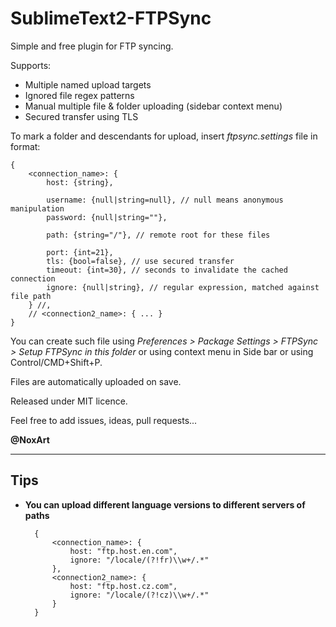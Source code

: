 SublimeText2-FTPSync
====================

Simple and free plugin for FTP syncing.

Supports:
* Multiple named upload targets
* Ignored file regex patterns
* Manual multiple file & folder uploading (sidebar context menu)
* Secured transfer using TLS

To mark a folder and descendants for upload, insert *ftpsync.settings* file in format:

    {
    	<connection_name>: {
    		host: {string},

    		username: {null|string=null}, // null means anonymous manipulation
    		password: {null|string=""},

    		path: {string="/"}, // remote root for these files

    		port: {int=21},
    		tls: {bool=false}, // use secured transfer
    		timeout: {int=30}, // seconds to invalidate the cached connection
    		ignore: {null|string}, // regular expression, matched against file path
    	} //,
        // <connection2_name>: { ... }
    }

You can create such file using *Preferences > Package Settings > FTPSync > Setup FTPSync in this folder* or using context menu in Side bar or using Control/CMD+Shift+P.

Files are automatically uploaded on save.

Released under MIT licence.

Feel free to add issues, ideas, pull requests...

**@NoxArt**



- - -



Tips
----

* **You can upload different language versions to different servers of paths**

        {
        	<connection_name>: {
        		host: "ftp.host.en.com",
        		ignore: "/locale/(?!fr)\\w+/.*"
        	},
        	<connection2_name>: {
        		host: "ftp.host.cz.com",
        		ignore: "/locale/(?!cz)\\w+/.*"
        	}
        }